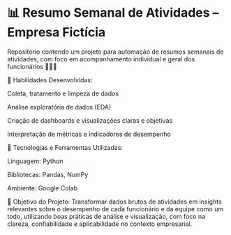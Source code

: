 # 📊 Resumo Semanal de Atividades – Empresa Fictícia

Repositório contendo um projeto para automação de resumos semanais de atividades, com foco em acompanhamento individual e geral dos funcionários 👩🏻‍💻

🩷 Habilidades Desenvolvidas:

Coleta, tratamento e limpeza de dados 

Análise exploratória de dados (EDA) 

Criação de dashboards e visualizações claras e objetivas 

Interpretação de métricas e indicadores de desempenho 


🩷 Tecnologias e Ferramentas Utilizadas:

Linguagem: Python 

Bibliotecas: Pandas, NumPy

Ambiente: Google Colab 


🩷 Objetivo do Projeto:
Transformar dados brutos de atividades em insights relevantes sobre o desempenho de cada funcionário e da equipe como um todo, utilizando boas práticas de análise e visualização, com foco na clareza, confiabilidade e aplicabilidade no contexto empresarial.
